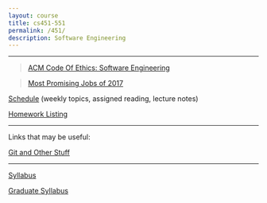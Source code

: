 ```yaml
---
layout: course
title: cs451-551
permalink: /451/
description: Software Engineering
---
```


---

> [ACM Code Of Ethics: Software Engineering](https://www.acm.org/about/se-code#full)

> [Most Promising Jobs of 2017](https://blog.linkedin.com/2017/january/20/linkedin-data-reveals-the-most-promising-jobs-of-2017?trk=li_corpblog_namer_careers_bestjobs_content&utm_campaign=bestjobs&utm_source=email&utm_content=content)

[Schedule](/451/schedule/) (weekly topics, assigned reading, lecture notes)

[Homework Listing](/451/hw/)

---

Links that may be useful:

[Git and Other Stuff](http://tott-meetup.readthedocs.io/en/latest/index.html)

---

[Syllabus](/451/syllabus/)

[Graduate Syllabus](/451/syllabus-grad/)

